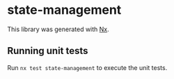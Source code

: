 # state-management

This library was generated with [Nx](https://nx.dev).

## Running unit tests

Run `nx test state-management` to execute the unit tests.
